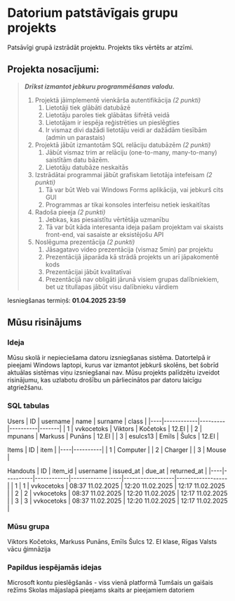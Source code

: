 # Datorium patstāvīgais grupu projekts
Patsāvīgi grupā izstrādāt projektu. Projekts tiks vērtēts ar atzīmi.

## Projekta nosacījumi:
> ***Drīkst izmantot jebkuru programmēšanas valodu.***
> 1. Projektā jāimplementē vienkārša autentifikācija *(2 punkti)*
>     1. Lietotāji tiek glābāti datubāzē
>     2. Lietotāju paroles tiek glābātas šifrētā veidā
>     3. Lietotājam ir iespēja reģistrēties un pieslēgties
>     4. Ir vismaz divi dažādi lietotāju veidi ar dažādām tiesībām (admin un parastais)
> 2. Projektā jābūt izmantotām SQL relāciju datubāzēm *(2 punkti)*
>     1. Jābūt vismaz trim ar relāciju (one-to-many, many-to-many) saistītām datu bāzēm.
>     2. Lietotāju datubāze neskaitās
> 3. Izstrādātai programmai jābūt grafiskam lietotāja intefeisam *(2 punkti)*
>     1. Tā var būt Web vai Windows Forms aplikācija, vai jebkurš cits GUI
>     2. Programmas ar tikai konsoles interfeisu netiek ieskaitītas
> 4. Radoša pieeja *(2 punkti)*
>     1. Jebkas, kas piesaistītu vērtētāja uzmanību
>     2. Tā var būt kāda interesanta ideja pašam projektam vai skaists front-end, vai sasaiste ar eksistējošu API
> 5. Noslēguma prezentācija *(2 punkti)*
>     1. Jāsagatavo video prezentācija (vismaz 5min) par projektu
>     2. Prezentācijā jāparāda kā strādā projekts un arī jāpakomentē kods
>     3. Prezentācijai jābūt kvalitatīvai
>     4. Prezentācijā nav obligāti jārunā visiem grupas dalībniekiem, bet uz titullapas jābūt visu dalībnieku vārdiem

Iesniegšanas termiņš: **01.04.2025 23:59**

## Mūsu risinājums

### Ideja
Mūsu skolā ir nepieciešama datoru izsniegšanas sistēma. Datortelpā ir pieejami Windows laptopi, kurus var izmantot jebkurš skolēns, bet šobrīd aktuālas sistēmas viņu izsniegšanai nav. 
Mūsu projekts palīdzētu izveidot risinājumu, kas uzlabotu drošību un pārliecinātos par datoru laicīgu atgriežšanu.

### SQL tabulas
Users
| ID | username   | name    | surname  | class |
|----|------------|---------|----------|-------|
| 1  | vvkocetoks | Viktors | Kočetoks | 12.EI |
| 2  | mpunans    | Markuss | Punāns   | 12.EI |
| 3  | esulcs13   | Emīls   | Šulcs    | 12.EI |

Items
| ID | item     |
|----|----------|
| 1  | Computer |
| 2  | Charger  |
| 3  | Mouse    |

Handouts
| ID | item_id  | username   | issued_at        | due_at           | returned_at      |
|----|----------|------------|------------------|------------------|------------------|
| 1  | 1        | vvkocetoks | 08:37 11.02.2025 | 12:20 11.02.2025 | 12:17 11.02.2025 |
| 2  | 2        | vvkocetoks | 08:37 11.02.2025 | 12:20 11.02.2025 | 12:17 11.02.2025 |
| 3  | 3        | vvkocetoks | 08:37 11.02.2025 | 12:20 11.02.2025 | 12:17 11.02.2025 |


### Mūsu grupa
Viktors Kočetoks, Markuss Punāns, Emīls Šulcs
12. EI klase, Rīgas Valsts vācu ģimnāzija

### Papildus iespējamās idejas
Microsoft kontu pieslēgšanās - viss vienā platformā
Tumšais un gaišais režīms
Skolas mājaslapā pieejams skaits ar pieejamiem datoriem
